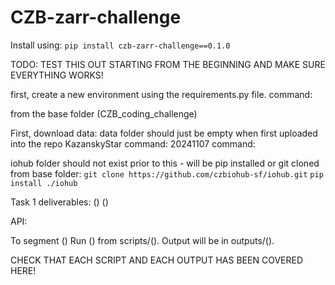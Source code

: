 # CZB-zarr-challenge

Install using:
`pip install czb-zarr-challenge==0.1.0`

TODO: TEST THIS OUT STARTING FROM THE BEGINNING AND MAKE SURE EVERYTHING WORKS!

first, create a new environment using the requirements.py file. command:

from the base folder (CZB_coding_challenge)

First, download data:
data folder should just be empty when first uploaded into the repo
KazanskyStar command:
20241107 command:


iohub folder should not exist prior to this - will be pip installed or git cloned
from base folder:
`git clone https://github.com/czbiohub-sf/iohub.git`
`pip install ./iohub`

Task 1 deliverables:
()
()


API:

To segment ()
Run () from scripts/(). 
Output will be in outputs/().


CHECK THAT EACH SCRIPT AND EACH OUTPUT HAS BEEN COVERED HERE!